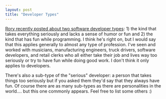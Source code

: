 ```yaml
---
layout: post
title: "Developer Types"
---
```


<p><a href="http://neopoleon.com/blog/posts/23006.aspx" target="_blank">Rory recently posted about two software developer types</a>: 1) the kind that takes everything seriously and lacks a sense of humor or fun and 2) the kind that has fun while programming. I think he's right on, but I would say that this applies generally to almost any type of profession. I've seen and worked with musicians, manufacturing engineers, truck drivers, software developers, and retail clerks who all either take their job and lives way too seriously or try to have fun while doing good work. I don't think it only applies to developers. </p>
<p>There's also a sub-type of the "serious" developer: a person that takes things too seriously but if you asked them they'd say that they always have fun. Of course there are as many sub-types as there are personalities in the world.... but this one commonly appears. Feel free to list some others :)</p>
 
